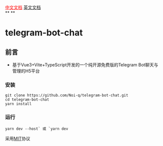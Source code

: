 <div>
    <a style="color: red;" href="https://github.com/Noi-q/telegram-bot-chat/blob/master/README.md">中文文档</a>
    <a href="https://github.com/Noi-q/telegram-bot-chat/blob/master/README_EN.md">英文文档</a>
</div>
**<font color='#2eb82e'> </font>**


# telegram-bot-chat

## 前言

- 基于Vue3+Vite+TypeScript开发的一个纯开源免费版的Telegram Bot聊天与管理的H5平台

### 安装
```shell
git clone https://github.com/Noi-q/telegram-bot-chat.git
cd telegram-bot-chat
yarn install
```

### 运行

```shell 
yarn dev --host` 或 `yarn dev
```


采用<a href="https://github.com/Noi-q/telegram-bot-chat/blob/master/LICENSE">MIT</a>协议